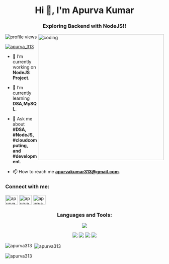 <h1 align="center">Hi 👋, I'm Apurva Kumar</h1>
<h3 align="center">Exploring Backend with NodeJS!!</h3>
<img align="right" alt="coding" width="400" src="https://github.com/apurva313/apurva313/assets/102182985/29e36476-8397-4e2f-be2d-170c4586f5cf">

![profile views](https://komarev.com/ghpvc/?username=apurva313&style=flat-square)

<p align="left"> <a href="https://twitter.com/apurva_313" target="blank"><img src="https://img.shields.io/twitter/follow/apurva_313?logo=twitter&style=for-the-badge" alt="apurva_313" /></a> </p>

- 🔭 I’m currently working on **NodeJS Project**.

- 🌱 I’m currently learning **DSA,MySQL**.

- 💬 Ask me about **#DSA, #NodeJS, #cloudcomputing, and #development**.

- 📫 How to reach me **apurvakumar313@gmail.com**.

<h3 align="left">Connect with me:</h3>
<p align="left">
<a href="https://twitter.com/apurva_313" target="blank"><img align="center" src="https://raw.githubusercontent.com/rahuldkjain/github-profile-readme-generator/master/src/images/icons/Social/twitter.svg" alt="apurva_313" height="30" width="40" /></a>
<a href="https://linkedin.com/in/apurva313" target="blank"><img align="center" src="https://raw.githubusercontent.com/rahuldkjain/github-profile-readme-generator/master/src/images/icons/Social/linked-in-alt.svg" alt="apurva313" height="30" width="40" /></a>
<a href="https://instagram.com/apurva313" target="blank"><img align="center" src="https://raw.githubusercontent.com/rahuldkjain/github-profile-readme-generator/master/src/images/icons/Social/instagram.svg" alt="apurva313" height="30" width="40" /></a>
</p>

<h3 align="center">Languages and Tools:</h3>

<p align="center">
  <a href="https://skillicons.dev">
    <img src="https://skillicons.dev/icons?i=java,mysql,cpp,c,react,css,js,html,figma,py,gcp,aws,github,matlab,tailwind,tensorflow,vscode,bootstrap,&perline=6" />
  </a>
</p>

<div align="center">
    <img src="http://github-profile-summary-cards.vercel.app/api/cards/profile-details?username=apurva313&theme=graywhite" />
    <img src="http://github-profile-summary-cards.vercel.app/api/cards/most-commit-language?username=apurva313&theme=graywhite" />
    <img src="http://github-profile-summary-cards.vercel.app/api/cards/stats?username=apurva313&theme=graywhite" />
    <img src="https://streak-stats.demolab.com?user=apurva313" />
</div>

<p><img align="left" src="https://github-readme-stats.vercel.app/api/top-langs?username=apurva313&show_icons=true&locale=en&layout=compact" alt="apurva313" /></p>

<p>&nbsp;<img align="center" src="https://github-readme-stats.vercel.app/api?username=apurva313&show_icons=true&locale=en" alt="apurva313" /></p>

<p><img align="center" src="https://github-readme-streak-stats.herokuapp.com/?user=apurva313&" alt="apurva313" /></p>
